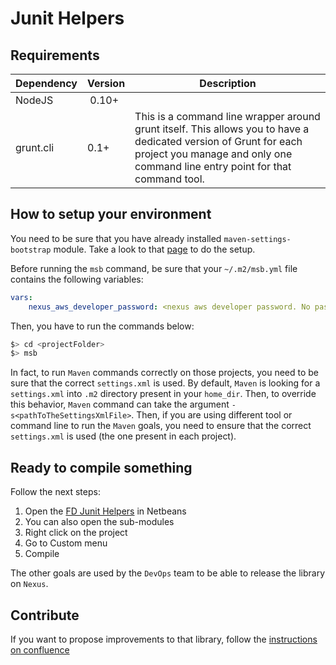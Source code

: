 # Junit Helpers

## Requirements

| Dependency | Version | Description |
| ---------- | ------- | ----------- |
| NodeJS | 0.10+ | |
| grunt.cli | 0.1+ | This is a command line wrapper around grunt itself. This allows you to have a dedicated version of Grunt for each project you manage and only one command line entry point for that command tool. |

## How to setup your environment

You need to be sure that you have already installed `maven-settings-bootstrap` module. Take a look to that [page][maven-bootstrap-project] to do the setup.

Before running the `msb` command, be sure that your `~/.m2/msb.yml` file contains the following variables:

```yml
vars:
	nexus_aws_developer_password: <nexus aws developer password. No password? Ask DevOps to get it>
```

Then, you have to run the commands below:

```bash
$> cd <projectFolder>
$> msb
```

In fact, to run `Maven` commands correctly on those projects, you need to be sure that the correct `settings.xml` is used. By default, `Maven` is looking for a `settings.xml` into `.m2` directory present in your `home_dir`. Then, to override this behavior, `Maven` command can take the argument `-s<pathToTheSettingsXmlFile>`. Then, if you are using different tool or command line to run the `Maven` goals, you need to ensure that the correct `settings.xml` is used (the one present in each project).

## Ready to compile something

Follow the next steps:

1. Open the [FD Junit Helpers][project-repo] in Netbeans
2. You can also open the sub-modules
3. Right click on the project
4. Go to Custom menu
5. Compile

The other goals are used by the `DevOps` team to be able to release the library on `Nexus`.

## Contribute

If you want to propose improvements to that library, follow the [instructions on confluence][confluence]

[maven-bootstrap-project]: https://github.com/lotaris/maven-settings-bootstrap
[project-repo]: http://stash.aws.onlotaris.com/projects/LIB/repos/fd-jee-rest/browse
[confluence]: https://lotaris.atlassian.net/wiki/display/FDW/How+to+Work+with+Libraries
